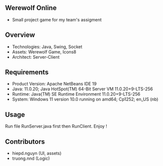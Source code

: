 ## Werewolf Online
* Small project game for my team's assigment
## Overview
* Technologies: Java, Swing, Socket 
* Assets: Werewolf Game, Icons8
* Architect: Server-Client
## Requirements
* Product Version: Apache NetBeans IDE 19
* Java: 11.0.20; Java HotSpot(TM) 64-Bit Server VM 11.0.20+9-LTS-256
* Runtime: Java(TM) SE Runtime Environment 11.0.20+9-LTS-256
* System: Windows 11 version 10.0 running on amd64; Cp1252; en_US (nb)
## Usage
Run file RunServer.java first then RunClient. Enjoy !
## 
## Contributors
- hiepd.nguyn (UI, assets)
- truong.nnd (Logic)
